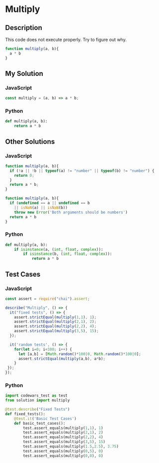 <!-- markdownlint-disable MD024 -->

# Multiply

## Description

This code does not execute properly. Try to figure out why.

~~~js
function multiply(a, b){
  a * b
}
~~~

## My Solution

### JavaScript

~~~js
const multiply = (a, b) => a * b;
~~~

### Python

~~~py
def multiply(a, b):
    return a * b
~~~

## Other Solutions

### JavaScript

~~~js
function multiply(a, b){
  if (!a || !b || typeof(a) != "number" || typeof(b) != "number") {
    return 0;
  }
  return a * b;
}
~~~

~~~js
function multiply(a, b){
  if (undefined == a || undefined == b
    || isNaN(a) || isNaN(b))
    throw new Error('Both arguments should be numbers')
  return a * b
}
~~~

### Python

~~~py
def multiply(a, b):
    if isinstance(a, (int, float, complex)):
        if isinstance(b, (int, float, complex)):
            return a * b
~~~

## Test Cases

### JavaScript

~~~js
const assert = require("chai").assert;

describe("Multiply", () => {
  it("fixed tests", () => {
    assert.strictEqual(multiply(1,1), 1);
    assert.strictEqual(multiply(2,1), 2);
    assert.strictEqual(multiply(2,2), 4);
    assert.strictEqual(multiply(3,5), 15);
  });

  it('random tests', () => {
    for(let i=0; i<100; i++) {
      let [a,b] = [Math.random()*100|0, Math.random()*100|0];
      assert.strictEqual(multiply(a,b), a*b);
    }
 });
});
~~~

### Python

~~~py
import codewars_test as test 
from solution import multiply

@test.describe("Fixed Tests")
def fixed_tests():
    @test.it('Basic Test Cases')
    def basic_test_cases():
        test.assert_equals(multiply(1,1), 1)
        test.assert_equals(multiply(2,1), 2)
        test.assert_equals(multiply(2,2), 4)
        test.assert_equals(multiply(3,5), 15)
        test.assert_equals(multiply(1.5,2.5), 3.75)
        test.assert_equals(multiply(0,5), 0)
        test.assert_equals(multiply(0,0), 0)
~~~
